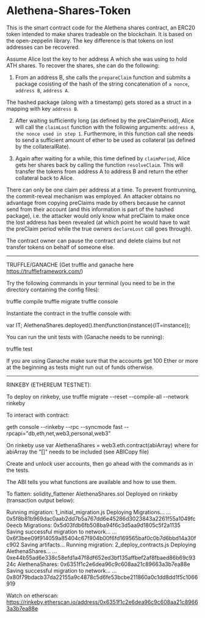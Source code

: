 # Alethena-Shares-Token
This is the smart contract code for the Alethena shares contract, an ERC20 token intended to make shares tradeable on the blockchain.
It is based on the open-zeppelin library. The key difference is that tokens on lost addresses can be recovered.

Assume Alice lost the key to her address A which she was using to hold ATH shares.
To recover the shares, she can do the following:

1. From an address B, she calls the `prepareClaim` function and submits a package cosisting of the hash of the string concatenation of 
    `a nonce`,
    `address B`,
    `address A`.

The hashed package (along with a timestamp) gets stored as a struct in a mapping with key `address B`.

2. After waiting sufficiently long (as defined by the preClaimPeriod), Alice will call the `claimLost` function with the following arguments:
    `address A`,
    `the nonce used in step 1`.
Furthermore, in this function call she needs to send a sufficient amount of ether to be used as collateral (as defined by the collateralRate).

3. Again after waiting for a while, this time defined by `claimPeriod`, Alice gets her shares back by calling the function `resolveClaim`.
This will transfer the tokens from address A to address B and return the ether collateral back to Alice.

There can only be one claim per address at a time. To prevent frontrunning, the commit-reveal mechanism was employed.
An attacker obtains no advantage from copying preClaims made by others because he cannot send from their account (and this information is part of the hashed package), i.e. the attacker would only know what preClaim to make once the lost address has been revealed (at which point he would have to wait the preClaim period while the true owners `declareLost` call goes through).

The contract owner can pause the contract and delete claims but not transfer tokens on behalf of someone else.


-----------------------------------------------------------------------------------------------
TRUFFLE/GANACHE
(Get truffle and ganache here https://truffleframework.com/)

Try the following commands in your terminal (you need to be in the directory containing the config files):

truffle compile
truffle migrate
truffle console

Instantiate the contract in the truffle console with:

var IT;
AlethenaShares.deployed().then(function(instance){IT=instance});

You can run the unit tests with (Ganache needs to be running):

truffle test

If you are using Ganache make sure that the accounts get 100 Ether or more at the beginning as tests might run out of funds otherwise.

------------------------------------------------
RINKEBY (ETHEREUM TESTNET):

To deploy on rinkeby, use truffle migrate --reset --compile-all --network rinkeby

To interact with contract:

geth console --rinkeby --rpc --syncmode fast --rpcapi="db,eth,net,web3,personal,web3"

On rinkeby use var AlethenaShares = web3.eth.contract(abiArray)
where for abiArray the "[]" needs to be included (see ABICopy file)

Create and unlock user accounts, then go ahead with the commands as in the tests.

The ABI tells you what functions are available and how to use them. 

To flatten: solidity_flattener AlethenaShares.sol
Deployed on rinkeby (transaction output below):

Running migration: 1_initial_migration.js
  Deploying Migrations...
  ... 0x5f8b81b969dac0aab2dd7b5a767dd6e45286d3023843a2261f55a1049fc0eecb
  Migrations: 0x5d03fdb6fb508ba94f6c3d5aa9d1805c5f2a1135
Saving successful migration to network...
  ... 0x6f3bee09f914059a85404c67f804b00f6fd169565baf0c0b7d6bbd14a30fc902
Saving artifacts...
Running migration: 2_deploy_contracts.js
  Deploying AlethenaShares...
  ... 0xe44b55ad6e338c58efd1a47f8df652ed3bf135affbef2af8fbaed86b69c9324c
  AlethenaShares: 0x6351f1c2e6dea96c9c608aa21c89663a3b7ea88e
Saving successful migration to network...
  ... 0x80f79bdacb37da22155a9c4878c5d6fe53bcbe211860a0c1dd8dd1f5c1066919

  Watch on etherscan: https://rinkeby.etherscan.io/address/0x6351f1c2e6dea96c9c608aa21c89663a3b7ea88e